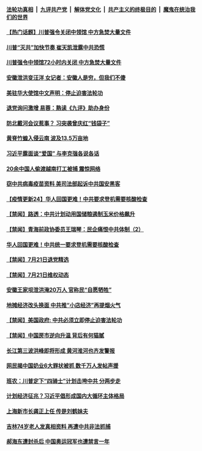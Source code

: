 

####  [法轮功真相](../../../../basic/blob/master/README.md?t=07221731) &nbsp;|&nbsp; [九评共产党](../../../../9ping.md/blob/master/README.md?t=07221731) &nbsp;|&nbsp; [解体党文化](../../../../jtdwh.md/blob/master/README.md?t=07221731)  &nbsp;|&nbsp; [共产主义的终极目的](../../../../gczydzjmd.md/blob/master/README.md?t=07221731) &nbsp;|&nbsp; [魔鬼在统治我们的世界](../../../../mgztzwmdsj.md/blob/master/README.md?t=07221731) 

#### [【热门话题】川普强令关闭中领馆 中方急焚大量文件](../pages/prog204/a102899492.md?t=07221731) 

#### [川普“灭共”加快节奏 崔天凯泄露中共恐慌](../pages/prog204/a102899488.md?t=07221731) 

#### [川普强令中领馆72小时内关闭 中方急焚大量文件](../pages/prog204/a102899450.md?t=07221731) 

#### [安徽泄洪变汪洋 女记者：安徽人是穷，但我们不傻](../pages/prog204/a102899439.md?t=07221731) 

#### [美驻华大使馆中文声明：停止迫害法轮功](../pages/prog204/a102899442.md?t=07221731) 

#### [退党询问激增 易蓉：熟读《九评》助办身份](../pages/prog204/a102899390.md?t=07221731) 

#### [防北戴河会议惹事？ 习突袭曾庆红“钱袋子”](../pages/prog204/a102899356.md?t=07221731) 

#### [黄脊竹蝗入侵云南 波及13.5万亩地](../pages/prog204/a102899354.md?t=07221731) 


#### [习近平露面谈“爱国” 与李克强各说各话](../pages/prog204/a102899310.md?t=07221731) 

#### [20余中国人偷渡越南打工被捕 震惊网络](../pages/prog204/a102899269.md?t=07221731) 

#### [窃中共病毒疫苗资料 美司法部起诉中共国安黑客](../pages/prog204/a102899133.md?t=07221731) 

#### [【疫情更新24】华人回国更难！中共要求登机需要核酸检查](../pages/prog204/a102897569.md?t=07221731) 


#### [【禁闻】路透：中共计划动用国储粮遏制玉米价格飙升](../pages/prog204/a102899195.md?t=07221731) 

#### [【禁闻】青海前政协委员王瑞琴：民企痛恨中共体制（2）](../pages/prog204/a102899193.md?t=07221731) 

#### [华人回国更难！中共统一要求登机需要核酸检查](../pages/prog204/a102899051.md?t=07221731) 

#### [【禁闻】7月21日退党精选](../pages/prog204/a102899122.md?t=07221731) 

#### [【禁闻】7月21日维权动态](../pages/prog204/a102899110.md?t=07221731) 

#### [安徽王家坝泄洪淹20万人 官称民“自愿牺牲”](../pages/prog204/a102899077.md?t=07221731) 

#### [地摊经济改头换面 中共推“小店经济”再提烟火气](../pages/prog204/a102899071.md?t=07221731) 

#### [【禁闻】美国政府: 中共必须立即停止迫害法轮功](../pages/prog204/a102899086.md?t=07221731) 

#### [【禁闻】中国房市逆向升温 背后有何猫腻](../pages/prog204/a102899042.md?t=07221731) 

#### [长江第三波洪峰即将形成  黄河淮河也齐发警报](../pages/prog204/a102899024.md?t=07221731) 

#### [网民揭中国奶业6大罪状被抓  数千万人发帖声援](../pages/prog204/a102898995.md?t=07221731) 

#### [班农：川普定下“四骑士”计划击垮中共 分两步走](../pages/prog204/a102898980.md?t=07221731) 

#### [计划经济征兆？习近平倡形成国内大循环主体格局](../pages/prog204/a102898947.md?t=07221731) 

#### [上海新市长龚正上任 传是刘鹤妹夫](../pages/prog204/a102898750.md?t=07221731) 

#### [吉林74岁老人发真相资料 再遭中共非法抓捕](../pages/prog204/a102898751.md?t=07221731) 

#### [郝海东遭封杀后 中国奥运冠军也遭禁言一年](../pages/prog204/a102898702.md?t=07221731) 

